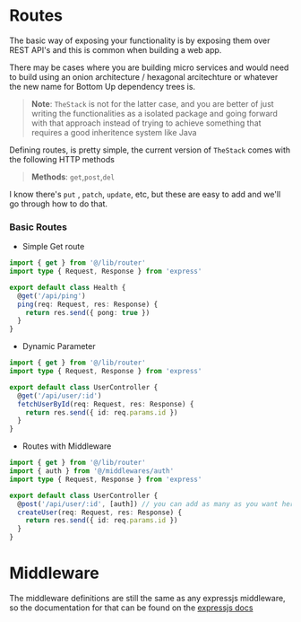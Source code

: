 # Routes

The basic way of exposing your functionality is by exposing them over REST API's
and this is common when building a web app.

There may be cases where you are building micro services and would need to build
using an onion architecture / hexagonal arcitechture or whatever the new name
for Bottom Up dependency trees is.

> **Note**: `TheStack` is not for the latter case, and you are better of just
> writing the functionalities as a isolated package and going forward with that
> approach instead of trying to achieve something that requires a good
> inheritence system like Java

Defining routes, is pretty simple, the current version of `TheStack` comes with
the following HTTP methods

> **Methods**: `get`,`post`,`del`

I know there's `put` , `patch`, `update`, etc, but these are easy to add and
we'll go through how to do that.

### Basic Routes

- Simple Get route

```ts
import { get } from '@/lib/router'
import type { Request, Response } from 'express'

export default class Health {
  @get('/api/ping')
  ping(req: Request, res: Response) {
    return res.send({ pong: true })
  }
}
```

- Dynamic Parameter

```ts
import { get } from '@/lib/router'
import type { Request, Response } from 'express'

export default class UserController {
  @get('/api/user/:id')
  fetchUserById(req: Request, res: Response) {
    return res.send({ id: req.params.id })
  }
}
```

- Routes with Middleware

```ts
import { get } from '@/lib/router'
import { auth } from '@/middlewares/auth'
import type { Request, Response } from 'express'

export default class UserController {
  @post('/api/user/:id', [auth]) // you can add as many as you want here.
  createUser(req: Request, res: Response) {
    return res.send({ id: req.params.id })
  }
}
```

# Middleware

The middleware definitions are still the same as any expressjs middleware, so
the documentation for that can be found on the
[expressjs docs](https://expressjs.com/en/guide/writing-middleware.html)
